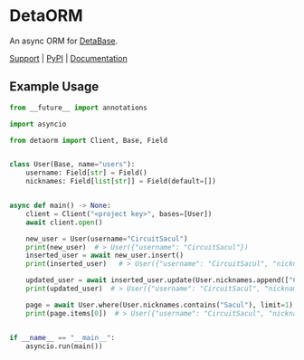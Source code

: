 # DetaORM
An async ORM for [DetaBase](https://docs.deta.sh/docs/base/about/).

[Support](https://discord.gg/dGAzZDaTS9) | [PyPI](https://pypi.org/project/detaorm) | [Documentation](https://github.com/CircuitSacul/DetaORM/wiki)

## Example Usage
```py
from __future__ import annotations

import asyncio

from detaorm import Client, Base, Field


class User(Base, name="users"):
    username: Field[str] = Field()
    nicknames: Field[list[str]] = Field(default=[])


async def main() -> None:
    client = Client("<project key>", bases=[User])
    await client.open()

    new_user = User(username="CircuitSacul")
    print(new_user)  # > User({"username": "CircuitSacul"})
    inserted_user = await new_user.insert()
    print(inserted_user)   # > User({"username": "CircuitSacul", "nicknames": []})

    updated_user = await inserted_user.update(User.nicknames.append(["Circuit", "Sacul"]))
    print(updated_user)  # > User({"username": "CircuitSacul", "nicknames": ["Circuit", "Sacul"]})

    page = await User.where(User.nicknames.contains("Sacul"), limit=1)
    print(page.items[0])  # > User({"username": "CircuitSacul", "nicknames": ["Circuit", "Sacul"]})


if __name__ == "__main__":
    asyncio.run(main())
```

